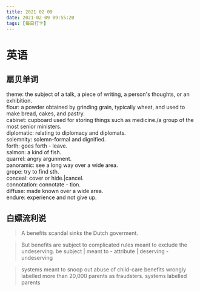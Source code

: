 ```yaml
---
title: 2021 02 09  
date: 2021-02-09 09:55:20
tags: [每日打卡]
---
```

# 英语
## 扇贝单词
theme: the subject of a talk, a piece of writing, a person's thoughts, or an exhibition.<br>
flour: a powder obtained by grinding grain, typically wheat, and used to make bread, cakes, and pastry.<br>
cabinet: cupboard used for storing things such as medicine./a group of the most senior ministers.<br>
diplomatic: relating to diplomacy and diplomats.<br>
solemnity: solemn-formal and dignified.<br>
forth: goes forth - leave.<br>
salmon: a kind of fish.<br>
quarrel: angry argunment.<br>
panoramic: see a long way over a wide area.<br>
grope: try to find sth.<br>
conceal: cover or hide.|cancel.<br>
connotation: connotate - tion.<br>
diffuse: made known over a wide area.<br>
endure: experience and not give up.<br>
## 白嫖流利说
> A benefits scandal sinks the Dutch goverment.


> But benefits are subject to complicated rules meant to exclude the undeserving.
> be subject | meant to - attribute | deserving - undeserving 

> systems meant to snoop out abuse of child-care benefits wrongly labelled more than 20,000 parents as fraudsters.
> systems labelled parents



